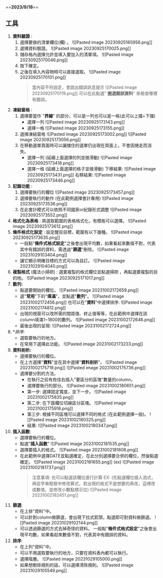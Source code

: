 ==**2023/9/18**==

## 工具
1. **資料驗證** : 
	1. 選擇要做的清單欄位(欄) 。
		![[Pasted image 20230925165956.png]]
	2. 選擇資料驗證。
		![[Pasted image 20230925170025.png]]
	3. 儲存格內選擇允許並填入要加入的清單項。
		![[Pasted image 20230925170046.png]]
	4. 按下確定。
	5. 之後在填入內容物時可以直接選取。
		![[Pasted image 20230925170101.png]]
		> 當內容不符設定，會跳出錯誤訊息提示
		> ![[Pasted image 20230925170119.png]]
		> 可以在此點選" **圈選錯誤資料**" 來檢查哪裡有錯誤。
2. **凍結窗格** :
	1. 選擇要當作 "**界線**" 的部分，可以是一列也可以是一格(此可以上擋+下擋)
		*  選擇一列
			![[Pasted image 20230925173143.png]]
		* 選擇一格
			![[Pasted image 20230925173155.png]]
	2. 選擇凍結窗格
		![[Pasted image 20230925173002.png]]
		![[Pasted image 20230925173056.png]]
	1. 在移動選單頁面時可以讓擋住的選單仍出現在頁面上，不會因捲走而消失。
		* 選擇一列 (延續上面選擇的列並做滑動)
			![[Pasted image 20230925173418.png]]
		* 選擇一格 (延續上面選擇的格子並做滑動)
			下移結果:
			![[Pasted image 20230925173431.png]]
			右移結果:
			![[Pasted image 20230925173446.png]]
3. **記錄功能** :
	1. 選擇要執行的欄位
		![[Pasted image 20230925173457.png]]
	2. 選擇要執行的動作 (在此範例選擇會計專用)
		![[Pasted image 20230925173536.png]]
	3. 在此會計模式可以依照不同國家or紀錄形式調整
		![[Pasted image 20230925173552.png]]
4. **格式化為表格** : 將選取範圍的表格格式化，有模板可以選擇。
	![[Pasted image 20230925173612.png]]
5. **條件格式化設定** : 設定醒目目標，範圍有以下幾種。
	![[Pasted image 20230925173635.png]]
	*  一般點"**條件式格式設定**"之後會出現平均數，如果看起來數值不對，代表其中有錯誤的資料，需透過"**篩選**"刪除。
		![[Pasted image 20231029103404.png]]
	* 讓它顯示明確目標的方式可以為自訂。
		![[Pasted image 20231029104040.png]]
6. **複製格式** (魔法小掃把) : 選要複製的格式欄位並點選掃把 ，再點選要複製的目的地。
	![[Pasted image 20230925171017.png]]
7. **數列:**
	* 點選要開始的欄位。
		![[Pasted image 20231002172659.png]]
	* 選"**常用**"下的"**填滿**"，並點選"**數列**"。
		![[Pasted image 20231002172456.png]]
		也可以在"**資料**"中選擇排序:
		![[Pasted image 20231002174812.png]]
	* 出現的視窗可以改所需的間距值、終止值等等，在此範例中選擇在該column填滿1~1800的數列。
		![[Pasted image 20231002172646.png]]
	* 最後出現的呈現:
		![[Pasted image 20231002172724.png]]
8. **排序:*
	* 選取要執行的地方。
	* 在常用下選擇此功能。
		![[Pasted image 20231002173233.png]]
9. **資料剖析:**
	* 選擇要執行的欄位。
	* 在上方選擇"**資料**"並在其中選擇"**資料剖析**"。
		![[Pasted image 20231002175719.png]]
		![[Pasted image 20231002175736.png]]
	* 選擇要分割的方法。
		* 在執行之前有些往右插入"要區分的區塊"數量的column。
		* 選擇要執行的部分。
			![[Pasted image 20231002180651.png]]
		* 第一步: 選擇固定寬度，並下一步。
			![[Pasted image 20231002175835.png]]
		* 第二步: 在下面欄位切線區分區塊。
			![[Pasted image 20231002175916.png]]
		* 第三步: 根據不同區塊可以選擇不同的格式 (在此範例選擇一般)。
			![[Pasted image 20231002180325.png]]
		* 結果: 
			![[Pasted image 20231002180347.png]]
10. **插入函數**:
	* 選擇要執行的欄位。
	* 點選"**插入函數**"
		![[Pasted image 20231002181535.png]]
	* 選擇要插入的格式。
		![[Pasted image 20231002181606.png]]
	* 在此範例中選擇DATE並點選確定，在此分別選擇要合併的欄位，然後點選確定。
		![[Pasted image 20231002181655.png]]
		(ex)
		![[Pasted image 20231002181737.png]]
		> 注意事項:
		> 也可以點選該欄位進行計算
		> EX: (先點選欄位插入涵式，再從字串框框中修改算式，若出現的格式不是想要的再改，這裡改成數值，並修改小數點標示位)
		> ![[Pasted image 20231002182451.png]]
11. **篩選**:
	* 在上排"資料"中。
	* 可以針對column做篩選，會出現下拉式箭頭，點選即可對資料做篩選。
		![[Pasted image 20231029102144.png]]
	* 可以透過篩選的方式去掉奇怪的資料。
		一般點"**條件式格式設定**"之後會出現平均數，如果看起來數值不對，代表其中有錯誤的資料。
12. **排序**:
	* 在上列"資料"中。
	* 可以不用選取要執行的地方，只要在資料表內都可以執行。
	* 選擇階層。
		![[Pasted image 20231029105000.png]]
	* 如果想刪除規則的話，可以選擇清除規則。
		![[Pasted image 20231029105549.png]]